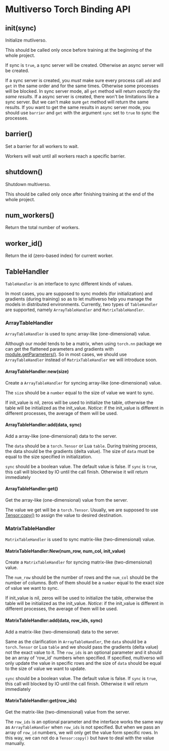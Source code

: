 # Multiverso Torch Binding API

## init(sync)

Initialize mutliverso.

This should be called only once before training at the beginning of the whole
project.

If sync is `true`, a sync server will be created. Otherwise an async server
will be created.

If a sync server is created, you *must* make sure every process call
`add` and `get` in the same order and for the same times. Otherwise some
processes will be blocked. In sync server mode, all `get` method will
return *exactly the same results*.
If a async server is created, there won't be limitations like a sync
server. But we can't make sure `get` method will return the same results.
If you want to get the same results in async server mode, you should use
`barrier` and `get` with the argument `sync` set to `true` to sync the
processes.

## barrier()

Set a barrier for all workers to wait.

Workers will wait until all workers reach a specific barrier.

## shutdown()

Shutdown multiverso.

This should be called only once after finishing training at the end of the whole
project.

## num_workers()

Return the total number of workers.

## worker_id()

Return the id (zero-based index) for current worker.

## TableHandler

`TableHandler` is an interface to sync different kinds of values.

In most cases, you are supposed to sync models (for initialization) and
gradients (during training) so as to let multiverso help you manage the models
in distributed environments. Currently, two types of `TableHandler` are
supported, namely `ArrayTableHandler` and `MatrixTableHandler`.

### ArrayTableHandler

`ArrayTableHandler` is used to sync array-like (one-dimensional) value.

Although our model tends to be a matrix, when using `torch.nn` package we can
get the flattened parameters and gradients with
[module.getParameters()](https://github.com/torch/nn/blob/master/doc/module.md#flatparameters-flatgradparameters-getparameters).
So in most cases, we should use `ArrayTableHandler` instead of
`MatrixTableHandler` we will introduce soon.

#### ArrayTableHandler:new(size)

Create a `ArrayTableHandler` for syncing array-like (one-dimensional) value.

The `size` should be a `number` equal to the size of value we want to sync.

If init_value is nil, zeros will be used to initialize the table, otherwise
the table will be initialized as the init_value.
*Notice*: if the init_value is different in different processes, the average of
them will be used.

#### ArrayTableHandler:add(data, sync)

Add a array-like (one-dimensional) data to the server.

The `data` should be a `torch.Tensor` or Lua `table`. During training process,
the data should be the gradients (delta value). The size of `data` must be equal
to the size specified in initialization.

`sync` should be a boolean value. The default value is false. If `sync` is
`true`, this call will blocked by IO until the call finish.  Otherwise it will
return immediately

#### ArrayTableHandler:get()

Get the array-like (one-dimensional) value from the server.

The value we get will be a `torch.Tensor`. Usually, we are supposed to use
[Tensor:copy()](https://github.com/torch/torch7/blob/master/doc/tensor.md#self-copytensor)
to assign the value to desired destination.

### MatrixTableHandler

`MatrixTableHandler` is used to sync matrix-like (two-dimensional) value.

#### MatrixTableHandler:New(num_row, num_col, init_value)

Create a `MatrixTableHandler` for syncing matrix-like (two-dimensional) value.

The `num_row` should be the number of rows and the `num_col` should be the
number of columns. Both of them should be a `number` equal to the exact size of
value we want to sync.

If init_value is nil, zeros will be used to initialize the table, otherwise
the table will be initialized as the init_value.
*Notice*: if the init_value is different in different processes, the average of
them will be used.

#### MatrixTableHandler:add(data, row_ids, sync)

Add a matrix-like (two-dimensional) data to the server.

Same as the clarification in `ArrayTableHandler`, the `data` should be a
`torch.Tensor` or Lua `table` and we should pass the gradients (delta value) not
the exact value to it. The `row_ids` is an optional parameter and it should be
an array of 'row_id' numbers when specified. If specified, multiverso will only
update the value in specific rows and the size of `data` should be equal to the
size of value we want to update.

`sync` should be a boolean value. The default value is false. If `sync` is
`true`, this call will blocked by IO until the call finish.  Otherwise it will
return immediately

#### MatrixTableHandler:get(row_ids)

Get the matrix-like (two-dimensional) value from the server.

The `row_ids` is an optional parameter and the interface works the same way as
`ArrayTableHandler` when `row_ids` is not specified. But when we pass an array
of `row_id` numbers, we will only get the value form specific rows. In this way,
we can not do a `Tensor:copy()` but have to deal with the value manually.
